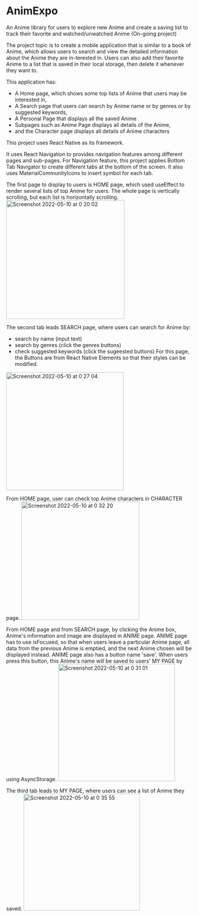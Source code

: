 # AnimExpo
An Anime library for users to explore new Anime 
and create a saving list to track their favorite and watched/unwatched Anime 
(On-going project)

The project topic is to create a mobile application that is similar to a book of Anime, 
which allows users to search and view the detailed information about the Anime they are in-terested in. 
Users can also add their favorite Anime to a list that is saved in their local storage, 
then delete it whenever they want to. 


This application has: 
- A Home page, which shows some top lists of Anime that users may be interested in, 
- A Search page that users can search by Anime name or by genres or by suggested keywords,
- A Personal Page that displays all the saved Anime
- Subpages such as Anime Page displays all details of the Anime, 
- and the Character page displays all details of Anime characters


This project uses React Native as its framework. 

It uses React Navigation to provides navigation features among different pages and sub-pages.
For Navigation feature, 
this project applies Bottom Tab Navigator to create different tabs at the bottom of the screen.
It also uses MaterialCommunityIcons to insert symbol for each tab. 

The first page to display to users is HOME page, 
which used useEffect to render several lists of top Anime for users. 
The whole page is vertically scrolling, but each list is horizontally scrolling.
<img width="320" alt="Screenshot 2022-05-10 at 0 20 02" src="https://user-images.githubusercontent.com/48097736/167500545-74e48ead-f126-46ee-932c-f86f297358b1.png">


The second tab leads SEARCH page, where users can search for Anime by:
- search by name (input text)
- search by genres (click the genres buttons)
- check suggested keywords (click the sugeested buttons)
For this page, the Buttons are from React Native Elements so that their styles can be modified.
<img width="318" alt="Screenshot 2022-05-10 at 0 27 04" src="https://user-images.githubusercontent.com/48097736/167501572-a1e25530-86d2-4dee-aff6-ab4c152a0689.png">


From HOME page, user can check top Anime characters in CHARACTER page.
<img width="319" alt="Screenshot 2022-05-10 at 0 32 20" src="https://user-images.githubusercontent.com/48097736/167502191-e568d159-585b-415f-aa72-261cabcaf932.png">


From HOME page and from SEARCH page, by clicking the Anime box, 
Anime's information and image are displayed in ANIME page.
ANIME page has to use isFocused, so that when users leave a particular Anime page, 
all data from the previous Anime is emptied, 
and the next Anime chosen will be displayed instead. 
ANIME page also has a button name 'save'. When users press this button, 
this Anime's name will be saved to users' MY PAGE by using AsyncStorage. 
<img width="316" alt="Screenshot 2022-05-10 at 0 31 01" src="https://user-images.githubusercontent.com/48097736/167501996-fbfcc409-0293-4908-89da-4258ab287de0.png">


The third tab leads to MY PAGE, where users can see a list of Anime they saved. 
<img width="315" alt="Screenshot 2022-05-10 at 0 35 55" src="https://user-images.githubusercontent.com/48097736/167502578-152a0a91-a57b-4a10-acee-e572150c5fa8.png">



